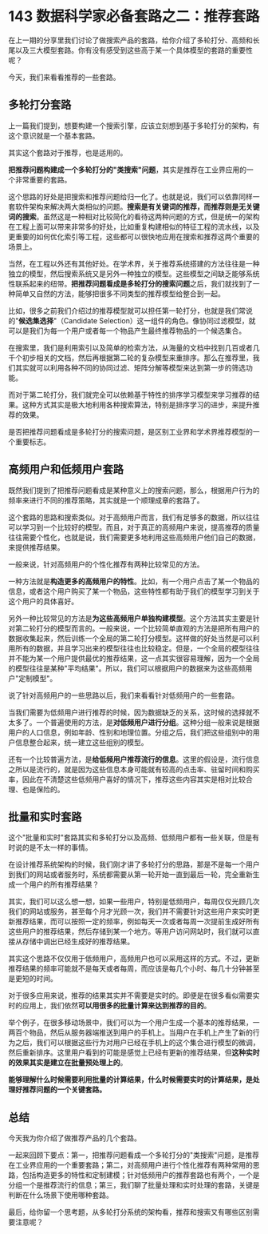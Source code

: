 # 143 数据科学家必备套路之二：推荐套路

在上一期的分享里我们讨论了做搜索产品的套路，给你介绍了多轮打分、高频和长尾以及三大模型套路。你有没有感受到这些高于某一个具体模型的套路的重要性呢？

今天，我们来看看推荐的一些套路。

## 多轮打分套路

上一篇我们提到，想要构建一个搜索引擎，应该立刻想到基于多轮打分的架构，有这个意识就是一个基本套路。

其实这个套路对于推荐，也是适用的。

**把推荐问题构建成一个多轮打分的"类搜索"问题**，其实是推荐在工业界应用的一个非常重要的套路。

这个思路的好处是把搜索和推荐问题给归一化了。也就是说，我们可以依靠同样一套软件架构来解决两大类相似的问题。**搜索是有关键词的推荐，而推荐则是无关键词的搜索**。虽然这是一种相对比较简化的看待这两种问题的方式，但是统一的架构在工程上面可以带来非常多的好处，比如重复构建相似的特征工程的流水线，以及更重要的如何优化索引等工程，这些都可以很快地应用在搜索和推荐这两个重要的场景上。

当然，在工程以外还有其他好处。在学术界，关于推荐系统搭建的方法往往是一种独立的模型，然后搜索系统又是另外一种独立的模型。这些模型之间缺乏能够系统性联系起来的纽带。**把推荐问题看成是多轮打分的搜索问题**之后，我们就找到了一种简单又自然的方法，能够把很多不同类型的推荐模型给整合到一起。

比如，很多之前我们介绍过的推荐模型就可以担任第一轮打分，也就是我们常说的"**候选集选择**"（Candidate
Selection）这一组件的角色。像协同过滤模型，就可以是我们为每一个用户或者每一个物品产生最终推荐物品的一个候选集合。

在搜索里，我们是利用索引以及简单的检索方法，从海量的文档中找到几百或者几千个初步相关的文档，然后再根据第二轮的复杂模型来重排序。那么在推荐里，我们其实就可以利用各种不同的协同过滤、矩阵分解等模型来达到第一步的筛选功能。

而对于第二轮打分，我们就完全可以依赖基于特性的排序学习模型来学习推荐的结果。这种方式其实是极大地利用各种搜索算法，特别是排序学习的进步，来提升推荐的效果。

是否把推荐问题看成是多轮打分的搜索问题，是区别工业界和学术界推荐模型的一个重要标志。

## 高频用户和低频用户套路

既然我们提到了把推荐问题看成是某种意义上的搜索问题，那么，根据用户行为的频率来进行不同的推荐策略，其实就是一个顺理成章的套路了。

这个套路的思路和搜索类似。对于高频用户而言，我们有足够多的数据，所以往往可以学习到一个比较好的模型。而且，对于真正的高频用户来说，提高推荐的质量往往需要个性化，也就是说，我们需要更多地利用这些高频用户他们自己的数据，来提供推荐结果。

一般来说，针对高频用户的个性化推荐有两种比较常见的方法。

一种方法就是**构造更多的高频用户的特性**。比如，有一个用户点击了某一个物品的信息，或者这个用户购买了某一个物品，这些特性都有助于我们的模型学习到关于这个用户的具体喜好。

另外一种比较常见的方法是**为这些高频用户单独构建模型**。这个方法其实主要是针对第二轮打分的模型而言的。一般来说，一个比较简单直观的方法是把所有用户的数据收集起来，然后训练一个全局的第二轮打分模型。这样做的好处当然是可以利用所有的数据，并且学习出来的模型往往也比较稳定。但是，一个全局的模型往往并不能为某一个用户提供最优的推荐结果，这一点其实很容易理解，因为一个全局的模型往往是某种"平均结果"。所以，我们可以根据用户的数据来为这些高频用户"定制模型"。

说了针对高频用户的一些思路以后，我们来看看针对低频用户的一些套路。

当我们需要为低频用户进行推荐的时候，因为数据缺乏的关系，这时候的选择就不太多了。一个普遍使用的方法，是**对低频用户进行分组**。这种分组一般来说是根据用户的人口信息，例如年龄、性别和地理位置。分组之后，我们把这些组别中的用户信息整合起来，统一建立这些组别的模型。

还有一个比较普遍方法，是**给低频用户推荐流行的信息**。这里的假设是，流行信息之所以是流行的，就是因为这些信息本身可能就有较高的点击率、驻留时间和购买率，因此在不清楚这些低频用户喜好的情况下，推荐这些内容其实是相对比较合理、也是保险的。

## 批量和实时套路

这个"批量和实时"套路其实和多轮打分以及高频、低频用户都有一些关联，但是有时说的是不太一样的事情。

在设计推荐系统架构的时候，我们刚才讲了多轮打分的思路，那是不是每一个用户到我们的网站或者服务时，系统都需要从第一轮开始一直到最后一轮，完全重新生成一个用户的所有推荐结果？

其实，我们可以这么想一想，如果一些用户，特别是低频用户，每周仅仅光顾几次我们的网站或服务，甚至每个月才光顾一次，我们并不需要针对这些用户来实时更新推荐结果，而可以按照一定的频率，例如每天一次或者每周一次提前生成好所有这些用户的推荐结果，然后存储到某一个地方。等用户访问网站时，我们就可以直接从存储中调出已经生成好的推荐结果。

其实这个思路不仅仅用于低频用户，高频用户也可以采用这样的方式。不过，更新推荐结果的频率可能就不是每天或者每周，而应该是每几个小时、每几十分钟甚至是更短的时间。

对于很多应用来说，推荐的结果其实并不需要是实时的。即便是在很多看似需要实时的应用上，我们依然**可以用很多的批量计算来达到推荐的目的**。

举个例子，在很多移动场景中，我们可以为一个用户生成一个基本的推荐结果，一两百个物品，然后从服务器端推送到用户的手机上。当用户在手机上产生了新的行为之后，我们可以根据这些行为对用户已经在手机上的这个集合进行模型的微调，然后重新排序。这里用户看到的可能是感觉上已经有更新的推荐结果，但**这种实时的效果其实是建立在批量预处理上的**。

**能够理解什么时候需要利用批量的计算结果，什么时候需要实时的计算结果，是处理好推荐问题的一个关键套路。**

## 总结

今天我为你介绍了做推荐产品的几个套路。

一起来回顾下要点：第一，把推荐问题看成一个多轮打分的"类搜索"问题，是推荐在工业界应用的一个重要套路；第二，对高频用户进行个性化推荐有两种常用的思路，包括构造更多的特性和定制建模；针对低频用户的推荐套路也有两个，一个是分组一个是推荐流行的信息；第三，我们聊了批量处理和实时处理的套路，关键是判断在什么场景下使用哪种套路。

最后，给你留一个思考题，从多轮打分系统的架构看，推荐和搜索又有哪些区别需要注意呢？
